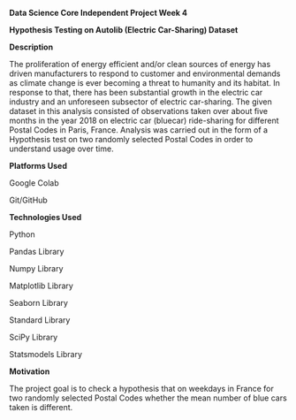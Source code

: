 **Data Science Core Independent Project Week 4**

**Hypothesis Testing on Autolib (Electric Car-Sharing) Dataset**

**Description**

The proliferation of energy efficient and/or clean sources of energy has driven manufacturers to respond to customer and environmental demands as climate change is ever becoming a threat to humanity and its habitat. In response to that, there has been substantial growth in the electric car industry and an unforeseen subsector of electric car-sharing. The given dataset in this analysis consisted of observations taken over about five months in the year 2018 on electric car (bluecar) ride-sharing for different Postal Codes in Paris, France. Analysis was carried out in the form of a Hypothesis test on two randomly selected Postal Codes in order to understand usage over time.

**Platforms Used**

Google Colab

Git/GitHub

**Technologies Used**

Python

Pandas Library

Numpy Library

Matplotlib Library

Seaborn Library

Standard Library

SciPy Library

Statsmodels Library

**Motivation**

The project goal is to check a hypothesis that on weekdays in France for two randomly selected Postal Codes whether the mean number of blue cars taken is different.
